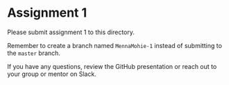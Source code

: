 # Assignment 1

Please submit assignment 1 to this directory.

Remember to create a branch named `MennaMohie-1` 
instead of submitting to the `master` branch.

If you have any questions, review the GitHub presentation or reach
out to your group or mentor on Slack.
